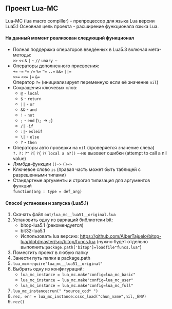 ## Проект Lua-MC
Lua-MC (lua macro compiller) - препроцессор для языка Lua версии Lua5.1
Основная цель проекта - расширение функционала языка Lua.
#### На данный момент реализован следующий функционал
- Полная поддержка операторов введённых в Lua5.3 включая мета-методы:\
  `>>` `<<` `&` `|` `~` `//`  `unary ~`
- Операторы дополненного присвоения:\
  `+=` `-=` `*=` `/=` `%=` `^=` `..=` `&&=` `||=`\
  `>>=` `<<=` `|=` `&=`\
  Оператор `?=` (инициализирует переменную если её значение `nil`)
- Сокращения ключевых слов:
  -  `@` - `local`
  -  `$` - `return`
  -  `||` - `or`
  -  `&&` - `and`
  -  `!` - `not`
  -  `;` - `end` (`\;` -> `;`) 
  -  `/|` -`if`
  -  `:|`- `esleif`
  -  `\|` - `else`
  - `?` - `then`
- Операторы авто проверки на `nil` (проверяется значение слева)\
  `?.` `?:` `?"` `?[` `?{` `?(`
  `local a a?()` --не вызовет ошибки (attempt to call a nil value) 
 - Лямбда-функции `()->` `()=>`
 - Ключевое слово `is` (правая часть может быть таблицей с разрешенными типами)
 - Стандартные аргументы и строгая типизация для аргументов функций\
   `function(arg : type = def_arg)`
#### Способ установки и запуска (Lua5.1)
1. Скачать файл `out/lua_mc__lua51__original.lua`
2. Установить одну из вариаций библиотеки bit:
	- bitop-lua5.1 (рекомендуется)
	- bit32-lua5.1
	- Использовать lua версию: https://github.com/AlberTajuelo/bitop-lua/blob/master/src/bitop/funcs.lua
	  (нужно будет отдельно выполнить:`package.path['bitop']=loadfile"funcs.lua"`)
3. Поместить проект в любую папку
4. Занести путь папки в package.path
5. `lua_mc=require"lua_mc__lua51__original"`
6. Выбрать одну из  конфигураций:
	- `lua_mc_instance = lua_mc.make"config=lua_mc_basic"`
	- `lua_mc_instance = lua_mc.make"config=lua_mc_user"`
	- `lua_mc_instance = lua_mc.make"config=lua_mc_full"`
7. `lua_mc_instance:run(" *source_cod* ")`
8. `rez, err = lua_mc_instance:cssc_load("chun_name",nil,_ENV)`
9. `rez()`
